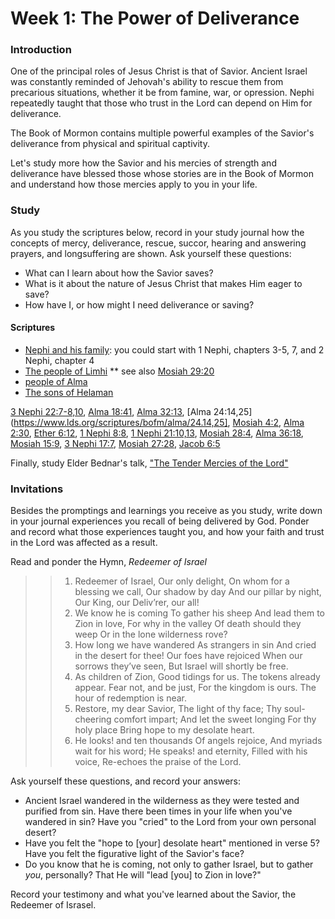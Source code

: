 # Week 1: The Power of Deliverance

### Introduction 

One of the principal roles of Jesus Christ is that of Savior. Ancient Israel was constantly reminded of Jehovah's ability to rescue them from precarious situations, whether it be from famine, war, or opression. Nephi repeatedly taught that those who trust in the Lord can depend on Him for deliverance.

The Book of Mormon contains multiple powerful examples of the Savior's deliverance from physical and spiritual captivity.

Let's study more how the Savior and his mercies of strength and deliverance have blessed those whose stories are in the Book of Mormon and understand how those mercies apply to you in your life.

### Study

As you study the scriptures below, record in your study journal how the concepts of mercy, deliverance, rescue, succor, hearing and answering prayers, and longsuffering are shown. Ask yourself these questions:

* What can I learn about how the Savior saves?
* What is it about the nature of Jesus Christ that makes Him eager to save?
* How have I, or how might I need deliverance or saving?

#### Scriptures

* [Nephi and his family](https://www.lds.org/scriptures/bofm/1-ne/): you could start with 1 Nephi, chapters 3-5, 7, and 2 Nephi, chapter 4
* [The people of Limhi](https://www.lds.org/scriptures/mosiah/21)
** see also [Mosiah 29:20](https://www.lds.org/scriptures/mosiah/29.20)
* [people of Alma](https://www.lds.org/scriptures/bofm/mosiah/24)
* [The sons of Helaman](https://www.lds.org/scriptures/bofm/alma/56)

[3 Nephi 22:7-8,10](https://www.lds.org/scriptures/bofm/3-ne/22.8,10), [Alma 18:41](https://www.lds.org/scriptures/bofm/alma/18.41), [Alma 32:13](https://www.lds.org/scriptures/bofm/alma/32.13), [Alma 24:14,25](https://www.lds.org/scriptures/bofm/alma/24.14,25], [Mosiah 4:2](https://www.lds.org/scriptures/bofm/mosiah/4.2), [Alma 2:30](https://www.lds.org/scriptures/bofm/alma/2.30), [Ether 6:12](https://www.lds.org/scriptures/bofm/ether/6.12), [1 Nephi 8:8](https://www.lds.org/scriptures/bofm/1-ne/8.8), 
[1 Nephi 21:10,13](https://www.lds.org/scriptures/1-ne/21.10,13), [Mosiah 28:4](https://www.lds.org/scriptures/mosiah/28.4), [Alma 36:18](https://www.lds.org/scriptures/alma/36.18), [Mosiah 15:9](https://www.lds.org/scriptures/mosiah/15.9), [3 Nephi 17:7](https://www.lds.org/scriptures/3-ne/17.7), [Mosiah 27:28](https://www.lds.org/scriptures/mosiah/27.28), [Jacob 6:5](https://www.lds.org/scriptures/jacob/6.5)

Finally, study Elder Bednar's talk, ["The Tender Mercies of the Lord"](https://www.lds.org/general-conference/2005/04/the-tender-mercies-of-the-lord?lang=eng)

### Invitations

Besides the promptings and learnings you receive as you study, write down in your journal experiences you recall of being delivered by God. Ponder and record what those experiences taught you, and how your faith and trust in the Lord was affected as a result.

Read and ponder the Hymn, _Redeemer of Israel_

> > 1. Redeemer of Israel,
> > Our only delight,
> > On whom for a blessing we call,
> > Our shadow by day
> > And our pillar by night,
> > Our King, our Deliv’rer, our all!
> > 2. We know he is coming
> > To gather his sheep
> > And lead them to Zion in love,
> > For why in the valley
> > Of death should they weep
> > Or in the lone wilderness rove?
> > 3. How long we have wandered
> > As strangers in sin
> > And cried in the desert for thee!
> > Our foes have rejoiced
> > When our sorrows they’ve seen,
> > But Israel will shortly be free.
> > 4. As children of Zion,
> > Good tidings for us.
> > The tokens already appear.
> > Fear not, and be just,
> > For the kingdom is ours.
> > The hour of redemption is near.
> > 5. Restore, my dear Savior,
> > The light of thy face;
> > Thy soul-cheering comfort impart;
> > And let the sweet longing
> > For thy holy place
> > Bring hope to my desolate heart.
> > 6. He looks! and ten thousands
> > Of angels rejoice,
> > And myriads wait for his word;
> > He speaks! and eternity,
> > Filled with his voice,
> > Re-echoes the praise of the Lord.

Ask yourself these questions, and record your answers:
* Ancient Israel wandered in the wilderness as they were tested and purified from sin. Have there been times in your life when you've wandered in sin? Have you "cried" to the Lord from your own personal desert?
* Have you felt the "hope to [your] desolate heart" mentioned in verse 5? Have you felt the figurative light of the Savior's face?
* Do you know that he is coming, not only to gather Israel, but to gather _you_, personally? That He will "lead [you] to Zion in love?"

Record your testimony and what you've learned about the Savior, the Redeemer of Israsel.
